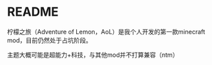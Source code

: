 # README

柠檬之旅（Adventure of Lemon，AoL）是我个人开发的第一款minecraft mod，目前仍然处于占坑阶段。

主题大概可能是超能力+科技，与其他mod并不打算兼容（ntm）